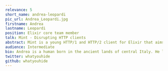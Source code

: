 ```yaml
---
relevance: 5
short_name: andrea-leopardi
pic_url: Andrea_Leopardi.jpg
firstname: Andrea
lastname: Leopardi
position: Elixir core team member
talk: Mint - Disrupting HTTP clients
abstract: Mint is a young HTTP/1 and HTTP/2 client for Elixir that aims at disrupting the status quo of HTTP clients for Erlang and Elixir. Mint is built on the idea of having a functional, data-centric client that is not backed up by a process and doesn't impose a process architecture on its users. In this talk, we'll discuss the ideas behind Mint's design and get a feel of how Mint works. We'll spend some time exploring how the low-level interface that Mint provides lets us build different abstractions on top of it that are suited for different situations. We'll see the future of Mint and what abstractions it will enable.
audience: Intermediate
bio: Andrea is a human born in the ancient lands of central Italy. He loves functional programming, beautiful code, and learning stuff. He's a software architect, speaker, and member of the core team of the Elixir programming language. His weak spot is having red hair.
twitter: whatyouhide
github: whatyouhide
---
```

